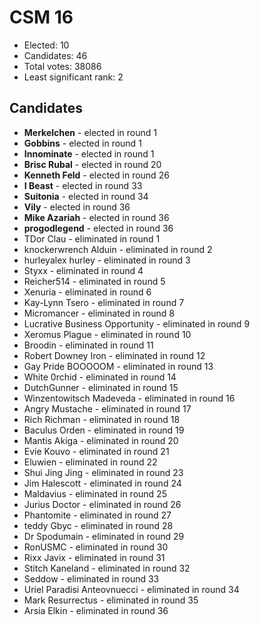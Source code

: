 # CSM 16

* Elected: 10
* Candidates: 46
* Total votes: 38086
* Least significant rank: 2

## Candidates

  * <b>Merkelchen</b> - elected in round 1
  * <b>Gobbins</b> - elected in round 1
  * <b>Innominate</b> - elected in round 1
  * <b>Brisc Rubal</b> - elected in round 20
  * <b>Kenneth Feld</b> - elected in round 26
  * <b>I Beast</b> - elected in round 33
  * <b>Suitonia</b> - elected in round 34
  * <b>Vily</b> - elected in round 36
  * <b>Mike Azariah</b> - elected in round 36
  * <b>progodlegend</b> - elected in round 36
  * TDor Clau - eliminated in round 1
  * knockerwrench Alduin - eliminated in round 2
  * hurleyalex hurley - eliminated in round 3
  * Styxx - eliminated in round 4
  * Reicher514 - eliminated in round 5
  * Xenuria - eliminated in round 6
  * Kay-Lynn Tsero - eliminated in round 7
  * Micromancer - eliminated in round 8
  * Lucrative Business Opportunity - eliminated in round 9
  * Xeromus Plague - eliminated in round 10
  * Broodin - eliminated in round 11
  * Robert Downey Iron - eliminated in round 12
  * Gay Pride BOOOOOM - eliminated in round 13
  * White 0rchid - eliminated in round 14
  * DutchGunner - eliminated in round 15
  * Winzentowitsch Madeveda - eliminated in round 16
  * Angry Mustache - eliminated in round 17
  * Rich Richman - eliminated in round 18
  * Baculus Orden - eliminated in round 19
  * Mantis Akiga - eliminated in round 20
  * Evie Kouvo - eliminated in round 21
  * Eluwien - eliminated in round 22
  * Shui Jing Jing - eliminated in round 23
  * Jim Halescott - eliminated in round 24
  * Maldavius - eliminated in round 25
  * Jurius Doctor - eliminated in round 26
  * Phantomite - eliminated in round 27
  * teddy Gbyc - eliminated in round 28
  * Dr Spodumain - eliminated in round 29
  * RonUSMC - eliminated in round 30
  * Rixx Javix - eliminated in round 31
  * Stitch Kaneland - eliminated in round 32
  * Seddow - eliminated in round 33
  * Uriel Paradisi Anteovnuecci - eliminated in round 34
  * Mark Resurrectus - eliminated in round 35
  * Arsia Elkin - eliminated in round 36

